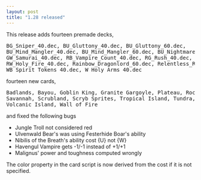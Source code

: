 ```yaml
---
layout: post
title: "1.28 released"
---
```



This release adds fourteen premade decks, 
<pre>
BG_Sniper_40.dec, BU_Gluttony_40.dec, BU_Gluttony_60.dec,
BU_Mind_Mangler_40.dec, BU_Mind_Mangler_60.dec, BU_Nightmare_Control_40.dec,
GW_Samurai_40.dec, RB_Vampire_Count_40.dec, RG_Rush_40.dec, RW_Flash_40.dec,
RW_Holy_Fire_40.dec, Rainbow_Dragonlord_60.dec, Relentless_Rats.dec,
WB_Spirit_Tokens_40.dec, W_Holy_Arms_40.dec
</pre>

fourteen new cards, 
<pre>
Badlands, Bayou, Goblin King, Granite Gargoyle, Plateau, Roc of Kher Ridges,
Savannah, Scrubland, Scryb Sprites, Tropical Island, Tundra, Underground Sea,
Volcanic Island, Wall of Fire
</pre>

and fixed the following bugs
 * Jungle Troll not considered red
 * Ulvenwald Bear's was using Festerhide Boar's ability
 * Nibilis of the Breath's ability cost {U} not {W}
 * Havengul Vampire gets -1/-1 instead of +1/+1
 * Malignus' power and toughness computed wrongly

The color property in the card script is now derived from the cost if it is not specified.

